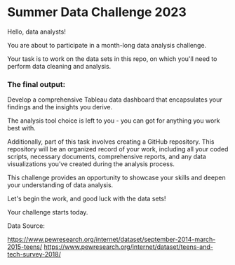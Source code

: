 # Summer Data Challenge 2023

Hello, data analysts!

You are about to participate in a month-long data analysis challenge.

Your task is to work on the data sets in this repo, on which you'll need to perform data cleaning and analysis.

### The final output:
Develop a comprehensive Tableau data dashboard that encapsulates your findings and the insights you derive.

The analysis tool choice is left to you - you can got for anything you work best with. 

Additionally, part of this task involves creating a GitHub repository. This repository will be an organized record of your work, including all your coded scripts, necessary documents, comprehensive reports, and any data visualizations you've created during the analysis process.

This challenge provides an opportunity to showcase your skills and deepen your understanding of data analysis.

Let's begin the work, and good luck with the data sets!

Your challenge starts today.


Data Source: 

https://www.pewresearch.org/internet/dataset/september-2014-march-2015-teens/
https://www.pewresearch.org/internet/dataset/teens-and-tech-survey-2018/
